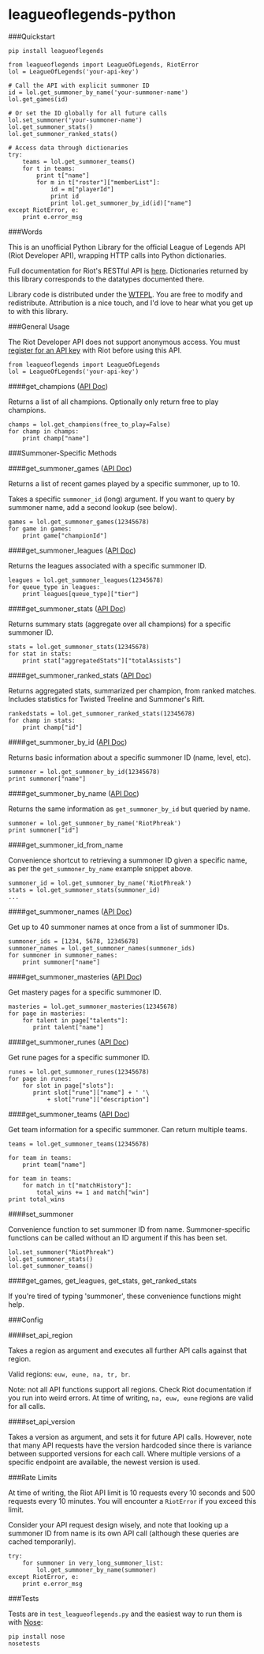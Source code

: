 leagueoflegends-python
==========

###Quickstart

    pip install leagueoflegends
    
    from leagueoflegends import LeagueOfLegends, RiotError
    lol = LeagueOfLegends('your-api-key')
    
    # Call the API with explicit summoner ID
    id = lol.get_summoner_by_name('your-summoner-name')
    lol.get_games(id)
    
    # Or set the ID globally for all future calls
    lol.set_summoner('your-summoner-name')
    lol.get_summoner_stats()
    lol.get_summoner_ranked_stats()
    
    # Access data through dictionaries
    try:
        teams = lol.get_summoner_teams()
        for t in teams:
            print t["name"]
            for m in t["roster"]["memberList"]:
                id = m["playerId"]
                print id
                print lol.get_summoner_by_id(id)["name"]
    except RiotError, e:
        print e.error_msg
    
###Words

This is an unofficial Python Library for the official League of Legends API (Riot Developer API), wrapping HTTP calls into Python dictionaries.

Full documentation for Riot's RESTful API is [here](https://developer.riotgames.com/api/). Dictionaries returned by this library corresponds to the datatypes documented there.

Library code is distributed under the [WTFPL](http://www.wtfpl.net/). You are free to modify and redistribute. Attribution is a nice touch, and I'd love to hear what you get up to with this library.

###General Usage

The Riot Developer API does not support anonymous access. You must [register for an API key](https://developer.riotgames.com/) with Riot before using this API.


    from leagueoflegends import LeagueOfLegends
    lol = LeagueOfLegends('your-api-key')

####get_champions ([API Doc](https://developer.riotgames.com/api/methods#!/311))

Returns a list of all champions. Optionally only return free to play champions.

    champs = lol.get_champions(free_to_play=False)
    for champ in champs:
        print champ["name"]

###Summoner-Specific Methods

####get_summoner_games ([API Doc](https://developer.riotgames.com/api/methods#!/313/1061))

Returns a list of recent games played by a specific summoner, up to 10.

Takes a specific `summoner_id` (long) argument. If you want to query by summoner name, add a second lookup (see below).

    games = lol.get_summoner_games(12345678)
    for game in games:
        print game["championId"]
      
####get_summoner_leagues ([API Doc](https://developer.riotgames.com/api/methods#!/307/1055))

Returns the leagues associated with a specific summoner ID.

    leagues = lol.get_summoner_leagues(12345678)
    for queue_type in leagues:
        print leagues[queue_type]["tier"]
        
####get_summoner_stats ([API Doc](https://developer.riotgames.com/api/methods#!/317/1075))

Returns summary stats (aggregate over all champions) for a specific summoner ID.

    stats = lol.get_summoner_stats(12345678)
    for stat in stats:
        print stat["aggregatedStats"]["totalAssists"]
        
####get_summoner_ranked_stats ([API Doc](https://developer.riotgames.com/api/methods#!/317/1074))

Returns aggregated stats, summarized per champion, from ranked matches. Includes statistics for Twisted Treeline and Summoner's Rift.

    rankedstats = lol.get_summoner_ranked_stats(12345678)
    for champ in stats:
        print champ["id"]
        
####get_summoner_by_id ([API Doc](https://developer.riotgames.com/api/methods#!/315/1069))

Returns basic information about a specific summoner ID (name, level, etc).

    summoner = lol.get_summoner_by_id(12345678)
    print summoner["name"]
    
####get_summoner_by_name ([API Doc](https://developer.riotgames.com/api/methods#!/315/1067))

Returns the same information as `get_summoner_by_id` but queried by name.

    summoner = lol.get_summoner_by_name('RiotPhreak')
    print summoner["id"]
    
####get_summoner_id_from_name

Convenience shortcut to retrieving a summoner ID given a specific name, as per the `get_summoner_by_name` example snippet above.

    summoner_id = lol.get_summoner_by_name('RiotPhreak')
    stats = lol.get_summoner_stats(summoner_id)
    ...
    
####get_summoner_names ([API Doc](https://developer.riotgames.com/api/methods#!/315/1068))

Get up to 40 summoner names at once from a list of summoner IDs.

    summoner_ids = [1234, 5678, 12345678]
    summoner_names = lol.get_summoner_names(summoner_ids)
    for summoner in summoner_names:
        print summoner["name"]

    
####get_summoner_masteries ([API Doc](https://developer.riotgames.com/api/methods#!/315/1071))
    
Get mastery pages for a specific summoner ID.

    masteries = lol.get_summoner_masteries(12345678)
    for page in masteries:
        for talent in page["talents"]:
           print talent["name"]
           
####get_summoner_runes ([API Doc](https://developer.riotgames.com/api/methods#!/315/1070))

Get rune pages for a specific summoner ID.

    runes = lol.get_summoner_runes(12345678)
    for page in runes:
        for slot in page["slots"]:
           print slot["rune"]["name"] + ' '\
               + slot["rune"]["description"]



####get_summoner_teams ([API Doc](https://developer.riotgames.com/api/methods#!/310/1058))

Get team information for a specific summoner. Can return multiple teams.

    teams = lol.get_summoner_teams(12345678)
    
    for team in teams:
        print team["name"]
        
    for team in teams:
        for match in t["matchHistory"]:
            total_wins += 1 and match["win"]
    print total_wins


####set_summoner

Convenience function to set summoner ID from name. Summoner-specific functions can be called without an ID argument if this has been set.

    lol.set_summoner("RiotPhreak")
    lol.get_summoner_stats()
    lol.get_summoner_teams()

####get_games, get_leagues, get_stats, get_ranked_stats

If you're tired of typing 'summoner', these convenience functions might help.

###Config

####set_api_region

Takes a region as argument and executes all further API calls against that region.

Valid regions: `euw, eune, na, tr, br`.

Note: not all API functions support all regions. Check Riot documentation if you run into weird errors. At time of writing, `na, euw, eune` regions are valid for all calls.

####set_api_version

Takes a version as argument, and sets it for future API calls. However, note that many API requests have the version hardcoded since there is variance between supported versions for each call. Where multiple versions of a specific endpoint are available, the newest version is used.

###Rate Limits

At time of writing, the Riot API limit is 10 requests every 10 seconds and 500 requests every 10 minutes. You will encounter a `RiotError` if you exceed this limit. 

Consider your API request design wisely, and note that looking up a summoner ID from name is its own API call (although these queries are cached temporarily).

    try:
        for summoner in very_long_summoner_list:
            lol.get_summoner_by_name(summoner)
    except RiotError, e:
        print e.error_msg
        
###Tests

Tests are in `test_leagueoflegends.py` and the easiest way to run them is with [Nose](http://nose.readthedocs.org/en/latest/):

    pip install nose
    nosetests